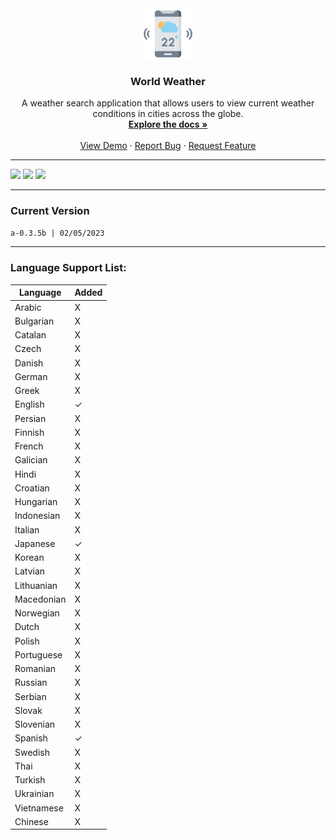 
<!-- PROJECT LOGO -->
<br />
<div align="center">
  <a href="https://github.com/fedetomassini/world-weather">
    <img src="public/web-icon512.png" alt="Logo" width="80" height="80">
  </a>

<h3 align="center">World Weather</h3>

  <p align="center">
   A weather search application that allows users to view current weather conditions in cities across the globe.
    <br />
    <a href="https://github.com/macamonper/mercadito"><strong>Explore the docs »</strong></a>
    <br />
    <br />
    <a href="https://worldweather-web.vercel.app">View Demo</a>
    ·
    <a href="https://github.com/fedetomassini/world-weather/issues">Report Bug</a>
    ·
    <a href="https://github.com/fedetomassini/world-weather/pulls">Request Feature</a>
  </p>
</div>

---
![](https://img.shields.io/github/stars/fedetomassini/world-weather) 
![](https://img.shields.io/github/forks/fedetomassini/world-weather) 
![](https://img.shields.io/github/issues/fedetomassini/world-weather)

---

### Current Version
```txt
a-0.3.5b | 02/05/2023
```
---

### Language Support List:
| Language         |   Added  |
|------------------|----------|
| Arabic           |    X     |
| Bulgarian        |    X     |
| Catalan          |    X     |
| Czech            |    X     |
| Danish           |    X     |
| German           |    X     |
| Greek            |    X     |
| English          |    ✓     |
| Persian          |    X     |
| Finnish          |    X     |
| French           |    X     |
| Galician         |    X     |
| Hindi            |    X     |
| Croatian         |    X     |
| Hungarian        |    X     |
| Indonesian       |    X     |
| Italian          |    X     |
| Japanese         |    ✓     |
| Korean           |    X     |
| Latvian          |    X     |
| Lithuanian       |    X     |
| Macedonian       |    X     |
| Norwegian        |    X     |
| Dutch            |    X     |
| Polish           |    X     |
| Portuguese       |    X     |
| Romanian         |    X     |
| Russian          |    X     |
| Serbian          |    X     |
| Slovak           |    X     |
| Slovenian        |    X     |
| Spanish          |    ✓     |
| Swedish          |    X     |
| Thai             |    X     |
| Turkish          |    X     |
| Ukrainian        |    X     |
| Vietnamese       |    X     |
| Chinese          |    X     |
